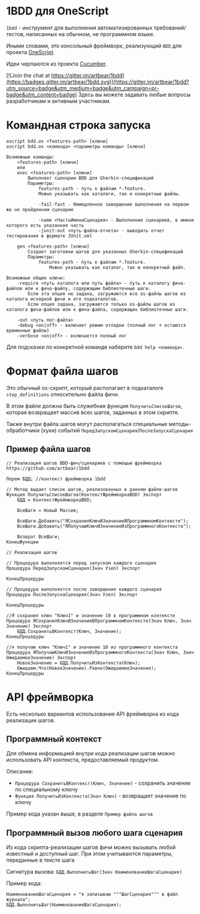 # 1BDD для OneScript

`1bdd` - инструмент для выполнения автоматизированных требований/тестов, написанных на обычном, не программном языке.

Иными словами, это консольный фреймворк, реализующий `BDD` для проекта [OneScript](https://github.com/EvilBeaver/OneScript).

Идеи черпаются из проекта [Cucumber](https://cucumber.io).

[![Join the chat at https://gitter.im/artbear/1bdd](https://badges.gitter.im/artbear/1bdd.svg)](https://gitter.im/artbear/1bdd?utm_source=badge&utm_medium=badge&utm_campaign=pr-badge&utm_content=badge)  Здесь вы можете задавать любые вопросы разработчикам и активным участникам.

# Командная строка запуска

```
oscript bdd.os <features-path> [ключи]
oscript bdd.os <команда> <параметры команды> [ключи]

Возможные команды:
	<features-path> [ключи]
	или
	exec <features-path> [ключи]
		Выполняет сценарии BDD для Gherkin-спецификаций
		Параметры:
			features-path - путь к файлам *.feature.
			Можно указывать как каталоги, так и конкретные файлы.
			
			-fail-fast - Немедленное завершение выполнения на первом же не пройденном сценарии

			-name <ЧастьИмениСценария> - Выполнение сценариев, в имени которого есть указанная часть
			-junit-out <путь-файла-отчета> - выводить отчет тестирования в формате JUnit.xml

	gen <features-path> [ключи]
		Создает заготовки шагов для указанных Gherkin-спецификаций
		Параметры:
			features-path - путь к файлам *.feature.
				Можно указывать как каталог, так и конкретный файл.

Возможные общие ключи:
	-require <путь каталога или путь файла> - путь к каталогу фича-файлов или к фича-файлу, содержащим библиотечные шаги.
		Если эта опция не задана, загружаются все os-файлы шагов из каталога исходной фичи и его подкаталогов.
		Если опция задана, загружаются только os-файлы шагов из каталога фича-файлов или к фича-файла, содержащих библиотечные шаги.

	-out <путь лог-файла>
	-debug <on|off> - включает режим отладки (полный лог + остаются временные файлы)
	-verbose <on|off> - включается полный лог
```

Для подсказки по конкретной команде наберите
`bdd help <команда>`.

# Формат файла шагов

Это обычный os-скрипт, который располагает в подкаталоге `step_definitions` относительно файла фичи.

В этом файле должна быть служебная функция `ПолучитьСписокШагов`, которая возвращает массив всех шагов, заданных в этом скрипте.

Также внутри файла шагов могут располагаться специальные методы-обработчики (хуки) событий `ПередЗапускомСценария`/`ПослеЗапускаСценария`

## Пример файла шагов

```
// Реализация шагов BDD-фич/сценариев c помощью фреймворка https://github.com/artbear/1bdd

Перем БДД; //контекст фреймворка 1bdd

// Метод выдает список шагов, реализованных в данном файле-шагов
Функция ПолучитьСписокШагов(КонтекстФреймворкаBDD) Экспорт
	БДД = КонтекстФреймворкаBDD;

	ВсеШаги = Новый Массив;

	ВсеШаги.Добавить("ЯСохранилКлючИЗначениеВПрограммномКонтексте");
	ВсеШаги.Добавить("ЯПолучаюКлючИЗначениеИзПрограммногоКонтекста");

	Возврат ВсеШаги;
КонецФункции

// Реализация шагов

// Процедура выполняется перед запуском каждого сценария
Процедура ПередЗапускомСценария(Знач Узел) Экспорт
	
КонецПроцедуры

// Процедура выполняется после завершения каждого сценария
Процедура ПослеЗапускаСценария(Знач Узел) Экспорт
	
КонецПроцедуры

//Я сохранил ключ "Ключ1" и значение 10 в программном контексте
Процедура ЯСохранилКлючИЗначениеВПрограммномКонтексте(Знач Ключ, Знач Значение) Экспорт
	БДД.СохранитьВКонтекст(Ключ, Значение);
КонецПроцедуры

//я получаю ключ "Ключ1" и значение 10 из программного контекста
Процедура ЯПолучаюКлючИЗначениеИзПрограммногоКонтекста(Знач Ключ, Знач ОжидаемоеЗначение) Экспорт
	НовоеЗначение = БДД.ПолучитьИзКонтекста(Ключ);
	Ожидаем.Что(НовоеЗначение).Равно(ОжидаемоеЗначение);
КонецПроцедуры
```

# API фреймворка

Есть несколько вариантов использования API фреймворка из кода реализации шагов.

## Программный контекст

Для обмена информацией внутри кода реализации шагов можно использовать API контекста, предоставляемый продуктом.

Описание:
+ `Процедура СохранитьВКонтекст(Ключ, Значение)` - сохранить значение по специальному ключу
+ `Функция ПолучитьИзКонтекста(Знач Ключ)` - возвращает значение по ключу 

Пример кода указан выше, в разделе `Пример файла шагов`

## Программный вызов любого шага сценария

Из кода скрипта-реализации шагов фичи можно вызывать любой известный и доступный шаг.
При этом учитываются параметры, переданные в тексте шага 

Сигнатура вызова: `БДД.ВыполнитьШаг(Знач НаименованиеШагаСценария)`

Пример кода:
```
НаименованиеШагаСценария = "я записываю """ШагСценария""" в файл журнала";
БДД.ВыполнитьШаг(НаименованиеШагаСценария);
```
